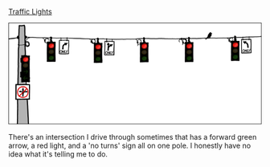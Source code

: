[Traffic Lights](https://xkcd.com/1116)

![Traffic Lights](./random_comic.png)

There's an intersection I drive through sometimes that has a forward green arrow, a red light, and a 'no turns' sign all on one pole. I honestly have no idea what it's telling me to do.

